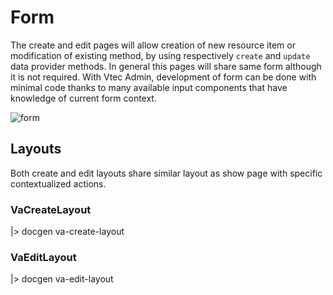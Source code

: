 # Form

The create and edit pages will allow creation of new resource item or modification of existing method, by using respectively `create` and `update` data provider methods. In general this pages will share same form although it is not required. With Vtec Admin, development of form can be done with minimal code thanks to many available input components that have knowledge of current form context.

![form](/assets/form.png)

## Layouts

Both create and edit layouts share similar layout as show page with specific contextualized actions.

### VaCreateLayout

|> docgen va-create-layout

### VaEditLayout

|> docgen va-edit-layout
